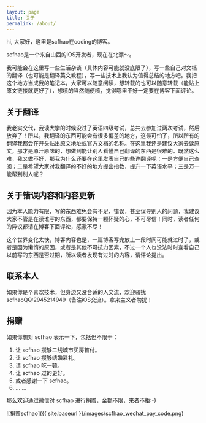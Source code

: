 ```yaml
---
layout: page
title: 关于
permalink: /about/
---
```


hi, 大家好，这里是scfhao在coding的博客。

scfhao是一个来自山西的iOS开发者，现在在北漂～。

我可能会在这里写一些生活杂谈（具体内容可能就没底限了），写一些自己对文档的翻译（也可能是翻译英文教程），写一些技术上我认为值得总结的地方吧。我把这个地方当成我的笔记本，大家可以随意阅读，想转载的也可以随意转载（能贴上原文链接就更好了），想喷的当然随便喷，觉得哪里不好一定要在博客下面评论。

## 关于翻译

我老实交代，我读大学的时候没过了英语四级考试，总共去参加过两次考试，然后放弃了！所以，我翻译的东西可能会有很多偏差的地方，这最可怕了，所以所有的翻译我都会在开头贴出原文地址或官方文档的名称。在这里我还是建议大家去读原文，那才是原汁原味的，想做到能让别人看懂自己翻译的东西是很难的。既然这么难，我又做不好，那我为什么还要在这里发表自己的些许翻译呢：一是方便自己查阅；二是希望大家对我翻译的不好的地方提出指教，提升一下英语水平；三是万一能帮到别人呢？

## 关于错误内容和内容更新

因为本人能力有限，写的东西难免会有不足、错误，甚至误导别人的问题，我建议大家不管是在读谁写的东西，都要保持一颗怀疑的心，不可尽信！同时，读者任何的异议都请在博客下面评论，感激不尽！

这个世界变化太快，博客内容也是，一篇博客写完放上一段时间可能就过时了，或者是因为懒惰的原因，或者是其他不可抗力因素，不过一个人也没法时时查看自己以前写的东西是否过期，所以读者发现有过时的内容，请评论提出。

## 联系本人

如果你是个喜欢技术，但身边又没合适的人交流，欢迎骚扰scfhaoQQ:2945214949（备注iOS交流）。拿来主义者勿扰！

## 捐赠

如果你想对 scfhao 表示一下，包括但不限于：

1. 让 scfhao 攒够二线城市买房首付。
2. 让 scfhao 攒够结婚彩礼。
3. 请 scfhao 吃一顿。
4. 让 scfhao 过的更好。
5. 或者感谢一下 scfhao。
6. ... ...

那么欢迎通过微信对 scfhao 进行捐赠，金额不限，来者不拒:-) 

![捐赠scfhao]({{ site.baseurl }}/images/scfhao_wechat_pay_code.png)
